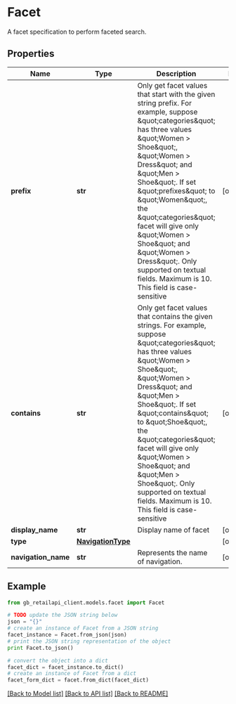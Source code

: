 # Facet

A facet specification to perform faceted search.

## Properties
Name | Type | Description | Notes
------------ | ------------- | ------------- | -------------
**prefix** | **str** | Only get facet values that start with the given string prefix. For example, suppose \&quot;categories\&quot; has three values \&quot;Women &gt; Shoe\&quot;, \&quot;Women &gt; Dress\&quot; and \&quot;Men &gt; Shoe\&quot;. If set \&quot;prefixes\&quot; to \&quot;Women\&quot;, the \&quot;categories\&quot; facet will give only \&quot;Women &gt; Shoe\&quot; and \&quot;Women &gt; Dress\&quot;. Only supported on textual fields. Maximum is 10. This field is case-sensitive | [optional] 
**contains** | **str** | Only get facet values that contains the given strings. For example, suppose \&quot;categories\&quot; has three values \&quot;Women &gt; Shoe\&quot;, \&quot;Women &gt; Dress\&quot; and \&quot;Men &gt; Shoe\&quot;. If set \&quot;contains\&quot; to \&quot;Shoe\&quot;, the \&quot;categories\&quot; facet will give only \&quot;Women &gt; Shoe\&quot; and \&quot;Men &gt; Shoe\&quot;. Only supported on textual fields. Maximum is 10. This field is case-sensitive | [optional] 
**display_name** | **str** | Display name of facet | [optional] 
**type** | [**NavigationType**](NavigationType.md) |  | [optional] 
**navigation_name** | **str** | Represents the name of navigation. | [optional] 

## Example

```python
from gb_retailapi_client.models.facet import Facet

# TODO update the JSON string below
json = "{}"
# create an instance of Facet from a JSON string
facet_instance = Facet.from_json(json)
# print the JSON string representation of the object
print Facet.to_json()

# convert the object into a dict
facet_dict = facet_instance.to_dict()
# create an instance of Facet from a dict
facet_form_dict = facet.from_dict(facet_dict)
```
[[Back to Model list]](../README.md#documentation-for-models) [[Back to API list]](../README.md#documentation-for-api-endpoints) [[Back to README]](../README.md)


